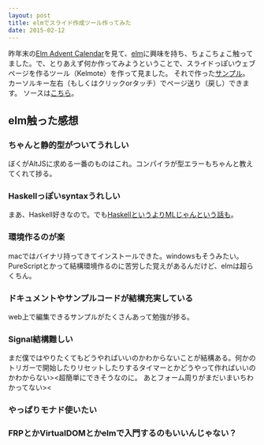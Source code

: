 ```yaml
---
layout: post
title: elmでスライド作成ツール作ってみた
date: 2015-02-12
---
```


昨年末の[Elm Advent Calendar](http//qiita.com/advent-calendar/2014/elm)を見て、[elm](http://elm-lang.org/)に興味を持ち、ちょこちょこ触ってました。で、とりあえず何か作ってみようということで、スライドっぽいウェブページを作るツール（Kelmote）を作って見ました。
それで作った[サンプル](http://suzuki-shin.github.io/kelmote/)。
カーソルキー左右（もしくはクリックorタッチ）でページ送り（戻し）できます。
ソースは[こちら](https://github.com/suzuki-shin/kelmote)。

## elm触った感想

### ちゃんと静的型がついてうれしい
ぼくがAltJSに求める一番のものはこれ。コンパイラが型エラーもちゃんと教えてくれて捗る。

### Haskellっぽいsyntaxうれしい
まあ、Haskell好きなので。でも[HaskellというよりMLじゃんという話も](https://twitter.com/shin16s/status/546241498828652544)。

### 環境作るのが楽
macではバイナリ持ってきてインストールできた。windowsもそうみたい。
PureScriptとかって結構環境作るのに苦労した覚えがあるんだけど、elmは超らくちん。

### ドキュメントやサンプルコードが結構充実している
web上で編集できるサンプルがたくさんあって勉強が捗る。

### Signal結構難しい
まだ僕ではやりたくてもどうやればいいのかわからないことが結構ある。何かのトリガーで開始したりリセットしたりするタイマーとかどうやって作ればいいのかわからない><超簡単にできそうなのに。
あとフォーム周りがまだいまいちわかってない><

### やっぱりモナド使いたい

### FRPとかVirtualDOMとかelmで入門するのもいいんじゃない？
